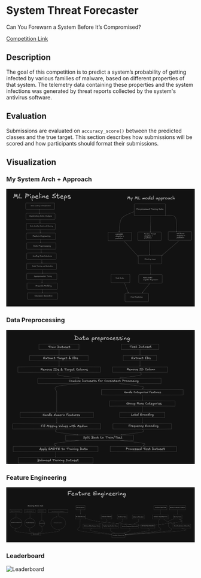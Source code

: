 # System Threat Forecaster

Can You Forewarn a System Before It’s Compromised?

[Competition Link](https://www.kaggle.com/competitions/System-Threat-Forecaster)

## Description

The goal of this competition is to predict a system’s probability of getting infected by various families of malware, based on different properties of that system. The telemetry data containing these properties and the system infections was generated by threat reports collected by the system's antivirus software.

## Evaluation

Submissions are evaluated on `accuracy_score()` between the predicted classes and the true target. This section describes how submissions will be scored and how participants should format their submissions.

## Visualization

### My System Arch + Approach
![My System Arch + Approach](images/my-model-approach.png)

### Data Preprocessing
![Data Preprocessing](images/data-preprocessing.png)

### Feature Engineering
![Feature Engineering](images/feature-engineering.png)

### Leaderboard
![Leaderboard](images/leaderboard-ranking.png)